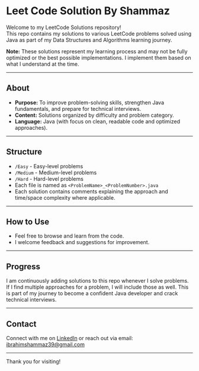 # Leet Code Solution By Shammaz

Welcome to my LeetCode Solutions repository!  
This repo contains my solutions to various LeetCode problems solved using Java as part of my Data Structures and Algorithms learning journey.

**Note:** These solutions represent my learning process and may not be fully optimized or the best possible implementations. I implement them based on what I understand at the time.

---


## About

- **Purpose:** To improve problem-solving skills, strengthen Java fundamentals, and prepare for technical interviews.
- **Content:** Solutions organized by difficulty and problem category.
- **Language:** Java (with focus on clean, readable code and optimized approaches).

---

## Structure

- `/Easy` - Easy-level problems
- `/Medium` - Medium-level problems
- `/Hard` - Hard-level problems
- Each file is named as `<ProblemName>_<ProblemNumber>.java`
- Each solution contains comments explaining the approach and time/space complexity where applicable.

---

## How to Use

- Feel free to browse and learn from the code.
- I welcome feedback and suggestions for improvement.

---

## Progress

I am continuously adding solutions to this repo whenever I solve problems. If I find multiple approaches for a problem, I will include those as well. This is part of my journey to become a confident Java developer and crack technical interviews.

---

## Contact

Connect with me on [LinkedIn](https://www.linkedin.com/in/ibrahim-shammaz-964140220/) or reach out via email: ibrahimshammaz39@gmail.com

---

Thank you for visiting!


